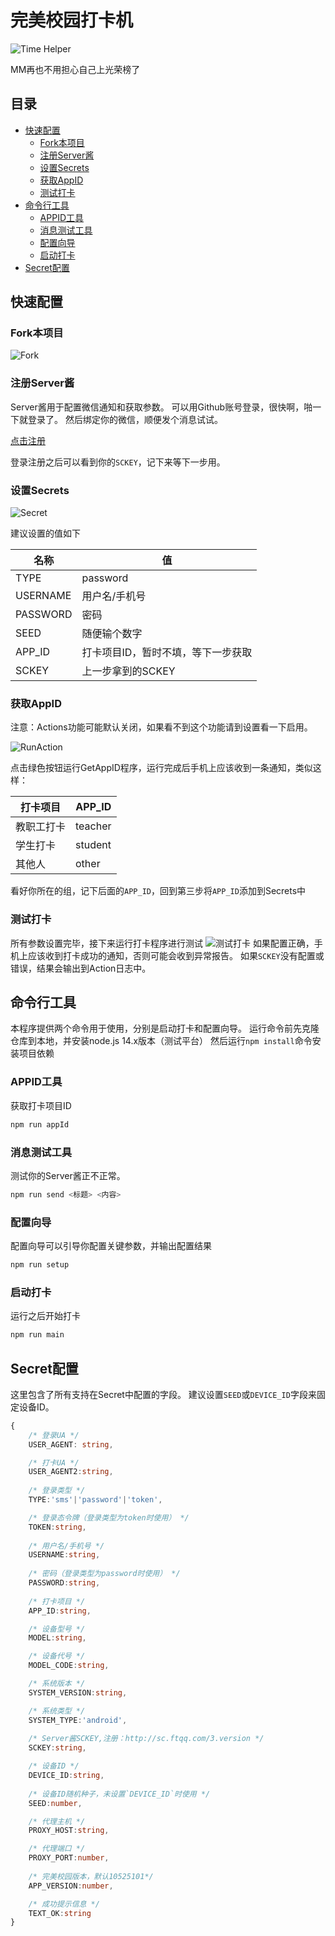 # 完美校园打卡机

![Time Helper](https://github.com/System233/time-helper/workflows/Time%20Helper/badge.svg)

MM再也不用担心自己上光荣榜了

## 目录

+ [快速配置](#快速配置)
  + [Fork本项目](#fork本项目)
  + [注册Server酱](#注册server酱)
  + [设置Secrets](#设置secrets)
  + [获取AppID](#获取appid)
  + [测试打卡](#测试打卡)
+ [命令行工具](#命令行工具)
  + [APPID工具](#APPID工具)
  + [消息测试工具](#消息测试工具)
  + [配置向导](#配置向导)
  + [启动打卡](#启动打卡)
+ [Secret配置](#secret配置)

## 快速配置

### Fork本项目

![Fork](docs/Fork.jpg)

### 注册Server酱

Server酱用于配置微信通知和获取参数。
可以用Github账号登录，很快啊，啪一下就登录了。
然后绑定你的微信，顺便发个消息试试。

[点击注册](https://sc.ftqq.com/3.version)

登录注册之后可以看到你的`SCKEY`，记下来等下一步用。

### 设置Secrets

![Secret](docs/Secret.jpg)

建议设置的值如下

|名称|值|
|-|-|
|TYPE|password|
|USERNAME|用户名/手机号|
|PASSWORD|密码|
|SEED|随便输个数字|
|APP_ID|打卡项目ID，暂时不填，等下一步获取|
|SCKEY|上一步拿到的SCKEY|

### 获取AppID

注意：Actions功能可能默认关闭，如果看不到这个功能请到设置看一下启用。

![RunAction](docs/RunAction.jpg)

点击绿色按钮运行GetAppID程序，运行完成后手机上应该收到一条通知，类似这样：

|打卡项目|APP_ID|
| - | - |
|教职工打卡|teacher|
|学生打卡|student|
|其他人|other|

看好你所在的组，记下后面的`APP_ID`，回到第三步将`APP_ID`添加到Secrets中

### 测试打卡

所有参数设置完毕，接下来运行打卡程序进行测试
![测试打卡](docs/Run.jpg)
如果配置正确，手机上应该收到打卡成功的通知，否则可能会收到异常报告。
如果`SCKEY`没有配置或错误，结果会输出到Action日志中。

## 命令行工具

本程序提供两个命令用于使用，分别是启动打卡和配置向导。
运行命令前先克隆仓库到本地，并安装node.js 14.x版本（测试平台）
然后运行`npm install`命令安装项目依赖

### APPID工具

获取打卡项目ID

```sh
npm run appId
```

### 消息测试工具

测试你的Server酱正不正常。

```sh
npm run send <标题> <内容>
```

### 配置向导

配置向导可以引导你配置关键参数，并输出配置结果

```sh
npm run setup
```

### 启动打卡

运行之后开始打卡

```sh
npm run main
```

## Secret配置

这里包含了所有支持在Secret中配置的字段。
建议设置`SEED`或`DEVICE_ID`字段来固定设备ID。

```ts
{
    /* 登录UA */
    USER_AGENT: string,

    /* 打卡UA */
    USER_AGENT2:string,
    
    /* 登录类型 */
    TYPE:'sms'|'password'|'token',

    /* 登录态令牌（登录类型为token时使用） */
    TOKEN:string,
    
    /* 用户名/手机号 */
    USERNAME:string,
    
    /* 密码（登录类型为password时使用） */
    PASSWORD:string,
    
    /* 打卡项目 */
    APP_ID:string,

    /* 设备型号 */
    MODEL:string,

    /* 设备代号 */
    MODEL_CODE:string,

    /* 系统版本 */
    SYSTEM_VERSION:string,

    /* 系统类型 */
    SYSTEM_TYPE:'android',
    
    /* Server酱SCKEY,注册：http://sc.ftqq.com/3.version */
    SCKEY:string,

    /* 设备ID */
    DEVICE_ID:string,
    
    /* 设备ID随机种子，未设置`DEVICE_ID`时使用 */
    SEED:number,

    /* 代理主机 */
    PROXY_HOST:string,

    /* 代理端口 */
    PROXY_PORT:number,
    
    /* 完美校园版本，默认10525101*/
    APP_VERSION:number,

    /* 成功提示信息 */
    TEXT_OK:string
}
```
